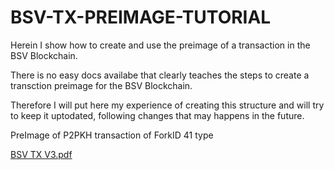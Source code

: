 # BSV-TX-PREIMAGE-TUTORIAL

Herein I show how to create and use the preimage of a transaction in the BSV Blockchain. 

There is no easy docs availabe that clearly teaches the steps to create a transction preimage for the BSV Blockchain.

Therefore I will put here my experience of creating this structure and will try to keep it uptodated, following changes that may happens in the future.

PreImage of P2PKH transaction of ForkID 41 type

[BSV TX V3.pdf](https://github.com/carlosamcruz/BSV-TX-PREIMAGE-TUTORIAL/files/8663086/BSV.TX.V3.pdf)

